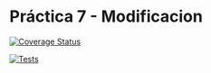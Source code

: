 # Práctica 7 - Modificacion

[![Coverage Status](https://coveralls.io/repos/github/Daniel-Arbelo/modificacionP7/badge.svg?branch=main)](https://coveralls.io/github/Daniel-Arbelo/modificacionP7?branch=main)

[![Tests](https://github.com/Daniel-Arbelo/modificacionP7/actions/workflows/node.js.yml/badge.svg)](https://github.com/Daniel-Arbelo/modificacionP7/actions/workflows/node.js.yml)